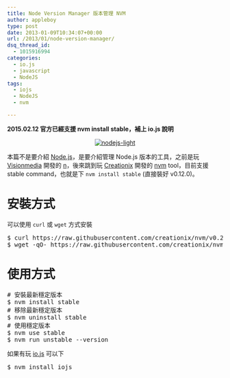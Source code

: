 ```yaml
---
title: Node Version Manager 版本管理 NVM
author: appleboy
type: post
date: 2013-01-09T10:34:07+00:00
url: /2013/01/node-version-manager/
dsq_thread_id:
  - 1015916994
categories:
  - io.js
  - javascript
  - NodeJS
tags:
  - iojs
  - NodeJS
  - nvm

---
```

**2015.02.12 官方已經支援 nvm install stable，補上 io.js 說明**

<div style="margin: 0 auto;text-align:center">
  <a href="https://www.flickr.com/photos/appleboy/6033708087/" title="nodejs-light by appleboy46, on Flickr"><img src="https://i1.wp.com/farm7.static.flickr.com/6199/6033708087_ff1a02a337_o.jpg?resize=260%2C71&#038;ssl=1" alt="nodejs-light" data-recalc-dims="1" /></a>
</div>

本篇不是要介紹 <a href="http://nodejs.org/" target="_blank">Node.js</a>，是要介紹管理 Node.js 版本的工具，之前是玩 <a href="https://github.com/visionmedia" target="_blank">Visionmedia</a> 開發的 <a href="https://github.com/visionmedia/n" target="_blank">n</a>，後來跳到玩 <a href="https://github.com/creationix" target="_blank">Creationix</a> 開發的 <a href="https://github.com/creationix/nvm" target="_blank">nvm</a> tool，目前支援 stable command，也就是下 `nvm install stable` (直接裝好 v0.12.0)。

# 安裝方式

可以使用 `curl` 或 `wget` 方式安裝

<div>
  <pre class="brush: bash; title: ; notranslate" title="">$ curl https://raw.githubusercontent.com/creationix/nvm/v0.23.3/install.sh | bash
$ wget -qO- https://raw.githubusercontent.com/creationix/nvm/v0.23.3/install.sh | bash</pre>
</div>

# 使用方式

<div>
  <pre class="brush: bash; title: ; notranslate" title=""># 安裝最新穩定版本
$ nvm install stable
# 移除最新穩定版本
$ nvm uninstall stable
# 使用穩定版本
$ nvm use stable
$ nvm run unstable --version</pre>
</div>

如果有玩 [io.js][1] 可以下

<div>
  <pre class="brush: bash; title: ; notranslate" title="">$ nvm install iojs</pre>
</div>

 [1]: https://iojs.org/